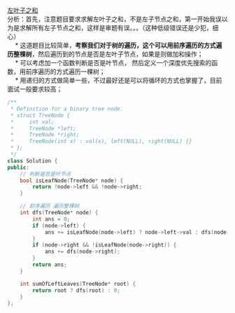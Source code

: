 [左叶子之和](https://leetcode-cn.com/problems/sum-of-left-leaves/)     
分析：首先，注意题目要求求解左叶子之和，不是左子节点之和，第一开始我误以为是求解所有左子节点之和，这样是审题有误。。。（这种低级错误还是少犯，细心）    
&emsp;  *   这道题目比较简单，**考察我们对于树的遍历，这个可以用前序遍历的方式遍历整棵树**，然后遍历到的节点是否是左叶子节点，如果是则做加和操作；    
&emsp;    *   可以考虑加一个函数判断是否是叶节点， 然后定义一个深度优先搜索的函数，用前序遍历的方式遍历一棵树；    
&emsp;  *    用递归的方式做简单一些，不过最好还是可以将循环的方式也掌握了，目前面试一般要求较高；    
```C++
/**
 * Definition for a binary tree node.
 * struct TreeNode {
 *     int val;
 *     TreeNode *left;
 *     TreeNode *right;
 *     TreeNode(int x) : val(x), left(NULL), right(NULL) {}
 * };
 */
class Solution {
public:
    // 判断是否是叶节点
    bool isLeafNode(TreeNode* node) {
        return !node->left && !node->right;
    }

    // 前序遍历 遍历整棵树
    int dfs(TreeNode* node) {
        int ans = 0;
        if (node->left) {
            ans += isLeafNode(node->left) ? node->left->val : dfs(node->left);
        }
        if (node->right && !isLeafNode(node->right)) {
            ans += dfs(node->right);
        }
        return ans;
    }

    int sumOfLeftLeaves(TreeNode* root) {
        return root ? dfs(root) : 0;
    }
};

```
